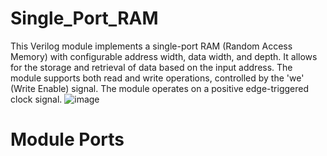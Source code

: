 # Single_Port_RAM
This Verilog module implements a single-port RAM (Random Access Memory) with configurable address width, data width, and depth. It allows for the storage and retrieval of data based on the input address. The module supports both read and write operations, controlled by the 'we' (Write Enable) signal. The module operates on a positive edge-triggered clock signal.
![image](https://github.com/user-attachments/assets/b8be5d79-b4d1-451f-86f0-44a35cdcab21)
# Module Ports
